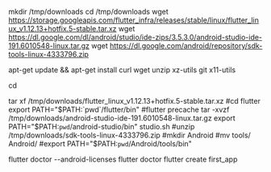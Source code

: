 mkdir /tmp/downloads
cd /tmp/downloads
wget https://storage.googleapis.com/flutter_infra/releases/stable/linux/flutter_linux_v1.12.13+hotfix.5-stable.tar.xz
wget https://dl.google.com/dl/android/studio/ide-zips/3.5.3.0/android-studio-ide-191.6010548-linux.tar.gz
wget https://dl.google.com/android/repository/sdk-tools-linux-4333796.zip

apt-get update && apt-get install curl wget unzip xz-utils git x11-utils

cd

tar xf /tmp/downloads/flutter_linux_v1.12.13+hotfix.5-stable.tar.xz
#cd flutter
export PATH="$PATH:`pwd`/flutter/bin"
#flutter precache
tar -xvzf /tmp/downloads/android-studio-ide-191.6010548-linux.tar.gz
export PATH="$PATH:`pwd`/android-studio/bin"
studio.sh
#unzip /tmp/downloads/sdk-tools-linux-4333796.zip
#mkdir Android
#mv tools/ Android/
#export PATH="$PATH:`pwd`/Android/tools/bin"

flutter doctor --android-licenses
flutter doctor
flutter create first_app 

